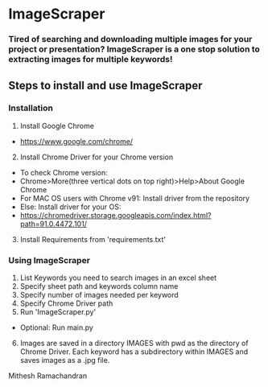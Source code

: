 # ImageScraper

### Tired of searching and downloading multiple images for your project or presentation? ImageScraper is a one stop solution to extracting images for multiple keywords!

## Steps to install and use ImageScraper

### Installation

1. Install Google Chrome
-   https://www.google.com/chrome/

2. Install Chrome Driver for your Chrome version
-   To check Chrome version:
-   Chrome>More(three vertical dots on top right)>Help>About Google Chrome
-   For MAC OS users with Chrome v91: Install driver from the repository
-   Else: Install driver for your OS: 
-    https://chromedriver.storage.googleapis.com/index.html?path=91.0.4472.101/

3. Install Requirements from 'requirements.txt'

### Using ImageScraper

1. List Keywords you need to search images in an excel sheet
2. Specify sheet path and keywords column name
3. Specify number of images needed per keyword
4. Specify Chrome Driver path
5. Run 'ImageScraper.py'
 - Optional: Run main.py
6. Images are saved in a directory IMAGES with pwd as the directory of Chrome Driver. Each keyword has a subdirectory within IMAGES and saves images as a .jpg file.

Mithesh Ramachandran
